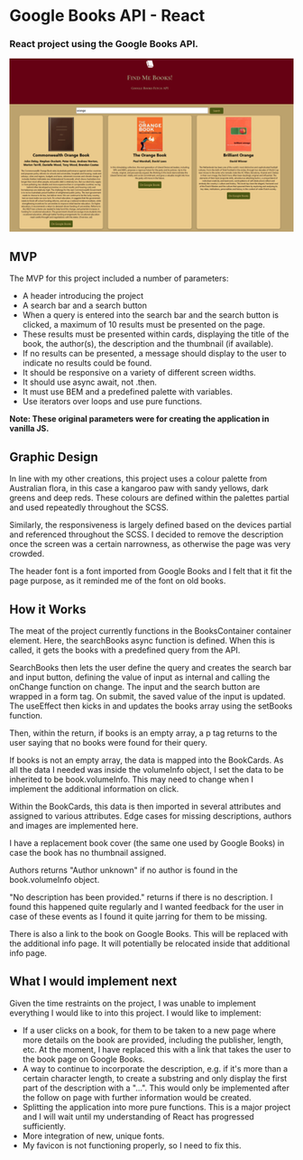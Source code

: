 # Google Books API - React

### React project using the Google Books API.

![alt text](./src/assets/images/GoogleBooksAPIInterface.PNG)

## MVP

The MVP for this project included a number of parameters:

-   A header introducing the project
-   A search bar and a search button
-   When a query is entered into the search bar and the search button is clicked, a maximum of 10 results must be presented on the page.
-   These results must be presented within cards, displaying the title of the book, the author(s), the description and the thumbnail (if available).
-   If no results can be presented, a message should display to the user to indicate no results could be found.
-   It should be responsive on a variety of different screen widths.
-   It should use async await, not .then.
-   It must use BEM and a predefined palette with variables.
-   Use iterators over loops and use pure functions.

**Note: These original parameters were for creating the application in vanilla JS.**

## Graphic Design

In line with my other creations, this project uses a colour palette from Australian flora, in this case a kangaroo paw with sandy yellows, dark greens and deep reds. These colours are defined within the palettes partial and used repeatedly throughout the SCSS.

Similarly, the responsiveness is largely defined based on the devices partial and referenced throughout the SCSS. I decided to remove the description once the screen was a certain narrowness, as otherwise the page was very crowded.

The header font is a font imported from Google Books and I felt that it fit the page purpose, as it reminded me of the font on old books.

## How it Works

The meat of the project currently functions in the BooksContainer container element. Here, the searchBooks async function is defined. When this is called, it gets the books with a predefined query from the API.

SearchBooks then lets the user define the query and creates the search bar and input button, defining the value of input as internal and calling the onChange function on change. The input and the search button are wrapped in a form tag. On submit, the saved value of the input is updated. The useEffect then kicks in and updates the books array using the setBooks function.

Then, within the return, if books is an empty array, a p tag returns to the user saying that no books were found for their query.

If books is not an empty array, the data is mapped into the BookCards. As all the data I needed was inside the volumeInfo object, I set the data to be inherited to be book.volumeInfo. This may need to change when I implement the additional information on click.

Within the BookCards, this data is then imported in several attributes and assigned to various attributes. Edge cases for missing descriptions, authors and images are implemented here.

I have a replacement book cover (the same one used by Google Books) in case the book has no thumbnail assigned.

Authors returns "Author unknown" if no author is found in the book.volumeInfo object.

"No description has been provided." returns if there is no description. I found this happened quite regularly and I wanted feedback for the user in case of these events as I found it quite jarring for them to be missing.

There is also a link to the book on Google Books. This will be replaced with the additional info page. It will potentially be relocated inside that additional info page.

## What I would implement next

Given the time restraints on the project, I was unable to implement everything I would like to into this project. I would like to implement:

-   If a user clicks on a book, for them to be taken to a new page where more details on the book are provided, including the publisher, length, etc. At the moment, I have replaced this with a link that takes the user to the book page on Google Books.
-   A way to continue to incorporate the description, e.g. if it's more than a certain character length, to create a substring and only display the first part of the description with a "...". This would only be implemented after the follow on page with further information would be created.
-   Splitting the application into more pure functions. This is a major project and I will wait until my understanding of React has progressed sufficiently.
-   More integration of new, unique fonts.
-   My favicon is not functioning properly, so I need to fix this.
